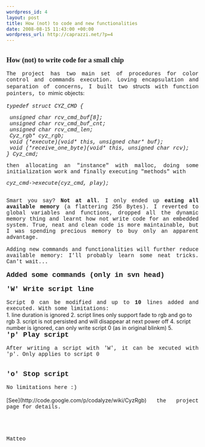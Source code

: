 ```yaml
--- 
wordpress_id: 4
layout: post
title: How (not) to code and new functionalities
date: 2008-08-15 11:43:00 +00:00
wordpress_url: http://caprazzi.net/?p=4
---
```

<div style="text-align: justify;"><span style="font-weight: bold;font-size:130%;"><span style="font-family:courier new;"><br /><span style="font-family:verdana;">How (not) to write code for a small chip</span></span></span><br /><br /><span style="font-family:courier new;">The project has two main set of procedures for color control and commands execution. Loving encapsulation and separation of concerns, I built two </span>structs<span style="font-family:courier new;"> with function pointers, to </span>mimic objects:<br /><br /><span style="font-family:courier new;"> <span style="font-style: italic;">typedef struct CYZ_CMD {</span></span><br /><pre style="font-family:courier new;"><span style="font-style: italic;"> unsigned char rcv_cmd_buf[8];</span><br /><span style="font-style: italic;"> unsigned char rcv_cmd_buf_cnt;</span><br /><span style="font-style: italic;"> unsigned char rcv_cmd_len;</span><br /><span style="font-style: italic;"> Cyz_rgb* cyz_rgb;</span><br /><span style="font-style: italic;"> void (*execute)(void* this, unsigned char* buf);</span><br /><span style="font-style: italic;"> void (*receive_one_byte)(void* this, unsigned char rcv);</span><br /><span style="font-style: italic;">} Cyz_cmd;</span><br /></pre><div style="text-align: justify;"><span style="font-family:courier new;"> then allocating an "instance" with malloc, doing some initialization work and finally executing "methods" with</span><br /></div><pre><span style="font-family:courier new;"><span class="oldrm"><span style="font-style: italic;">cyz_cmd->execute(cyz_cmd, play);</span><br /><br /></span></span></pre><div style="text-align: justify;"><span class="oldrm" style="font-family:courier new;">Smart you say?</span><span class="oldrm"><span style="font-family:courier new;"> <span style="font-weight: bold;">Not at all</span>. I only ended up <span style="font-weight: bold;">eating all available memory</span> (a flattering 256 Bytes).</span></span><span class="oldrm"><span style="font-family:courier new;"> I reverted to global variables and functions, dropped all the dynamic memory thing and learnt how not write</span></span><span class="oldrm"><span style="font-family:courier new;"> code for an embedded system. True, neat and clean code is more maintainable, but I was</span></span><span class="oldrm"><span style="font-family:courier new;"> spending precious memory to buy only an apparent advantage.</span></span><b><b class="oldrm"> </b></b><br /><span style="font-family:monospace;"><span style="font-weight: bold;"><br /></span></span></div><div style="text-align: justify;"><span class="oldrm"><span style="font-size:100%;"><span style="font-family:courier new;">Adding new commands and functionalities</span></span></span><span style="font-size:100%;"><span class="oldrm"><span style="font-family:courier new;"> will further reduce available memory: I'll probably </span></span></span><span style="font-size:100%;"><span class="oldrm"><span style="font-family:courier new;">learn some neat tricks. Can't wait...</span></span></span><br /><span style="font-size:100%;"><span class="oldrm"></span></span></div><br /><span style="font-weight: bold;font-family:courier new;font-size:130%;">Added some commands (only in svn head)</span><br /><br /><span style="font-weight: bold;font-family:courier new;font-size:130%;">'W' Write script line</span><br /><br /><span style="font-family:courier new;">Script 0 can be modified and up to </span><span style="font-weight: bold;font-family:courier new;">10</span><span style="font-family:courier new;"> lines added and executed. With some limitations:</span><br /></div>1. line duration is ignored
2. script lines only support fade to rgb and go to rgb
3. script is not persisted and will disappear at next power off
4. script number is ignored, can only write script 0 (as in original blinkm)
5. <br />
<div style="text-align: justify;"><span style="font-weight: bold;font-family:courier new;font-size:130%;">'p' Play script</span><br /><br /><span style="font-family:courier new;">After writing a script with 'W', it can be xecuted with 'p'. Only applies to script 0</span><br /><br /><br /><span style="font-weight: bold;font-family:courier new;font-size:130%;">'o' Stop script</span><br /><br /><span style="font-family:courier new;">No limitations here :)</span><br /><br />[See](http://code.google.com/p/codalyze/wiki/CyzRgb)<span style="font-family:courier new;"> the project page for details.</span><br /><br /><br /><br /><br /><span style="font-family:courier new;">Matteo</span></div>
